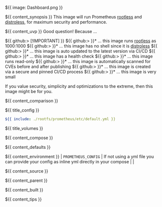 ${{ image: Dashboard.png }}

${{ content_synopsis }} This image will run Prometheus [rootless](https://github.com/11notes/RTFM/blob/main/linux/container/image/rootless.md) and [distroless](https://github.com/11notes/RTFM/blob/main/linux/container/image/distroless.md), for maximum security and performance.

${{ content_uvp }} Good question! Because ...

${{ github:> [!IMPORTANT] }}
${{ github:> }}* ... this image runs [rootless](https://github.com/11notes/RTFM/blob/main/linux/container/image/rootless.md) as 1000:1000
${{ github:> }}* ... this image has no shell since it is [distroless](https://github.com/11notes/RTFM/blob/main/linux/container/image/distroless.md)
${{ github:> }}* ... this image is auto updated to the latest version via CI/CD
${{ github:> }}* ... this image has a health check
${{ github:> }}* ... this image runs read-only
${{ github:> }}* ... this image is automatically scanned for CVEs before and after publishing
${{ github:> }}* ... this image is created via a secure and pinned CI/CD process
${{ github:> }}* ... this image is very small

If you value security, simplicity and optimizations to the extreme, then this image might be for you.

${{ content_comparison }}

${{ title_config }}
```yaml
${{ include: ./rootfs/prometheus/etc/default.yml }}
```

${{ title_volumes }}

${{ content_compose }}

${{ content_defaults }}

${{ content_environment }}
| `PROMETHEUS_CONFIG` | If not using a yml file you can provide your config as inline yml directly in your compose | |

${{ content_source }}

${{ content_parent }}

${{ content_built }}

${{ content_tips }}
